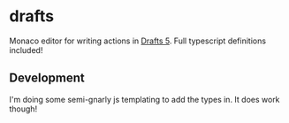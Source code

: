 # drafts

Monaco editor for writing actions in [Drafts 5](https://getdrafts.com/). Full typescript definitions included!

## Development

I'm doing some semi-gnarly js templating to add the types in. It does work though!
